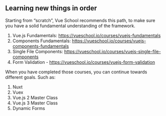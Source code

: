 ## Learning new things in order

Starting from “scratch”, Vue School recommends this path, to make sure you have a solid fundamental understanding of the framework.

1. Vue.js Fundamentals: https://vueschool.io/courses/vuejs-fundamentals
2. Components Fundamentals: https://vueschool.io/courses/vuejs-components-fundamentals
3. Single File Components: https://vueschool.io/courses/vuejs-single-file-components
4. Form Validation - https://vueschool.io/courses/vuejs-form-validation

When you have completed those courses, you can continue towards different goals. 
Such as:
1. Nuxt
2. Vuex
3. Vue.js 2 Master Class 
4. Vue.js 3 Master Class 
5. Dynamic Forms
